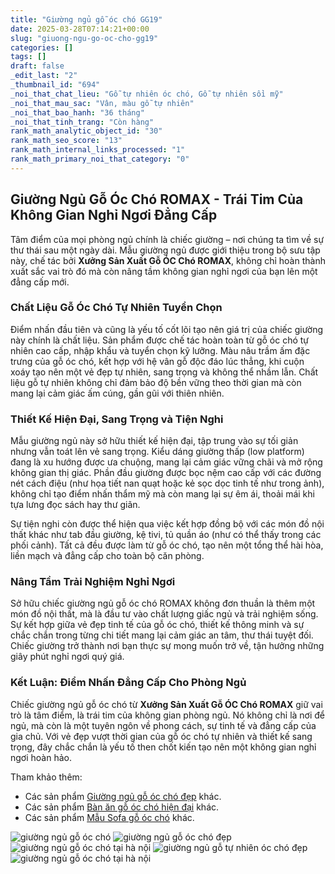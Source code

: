 ```yaml
---
title: "Giường ngủ gỗ óc chó GG19"
date: 2025-03-28T07:14:21+00:00
slug: "giuong-ngu-go-oc-cho-gg19"
categories: []
tags: []
draft: false
_edit_last: "2"
_thumbnail_id: "694"
_noi_that_chat_lieu: "Gỗ tự nhiên óc chó, Gỗ tự nhiên sồi mỹ"
_noi_that_mau_sac: "Vân, màu gỗ tự nhiên"
_noi_that_bao_hanh: "36 tháng"
_noi_that_tinh_trang: "Còn hàng"
rank_math_analytic_object_id: "30"
rank_math_seo_score: "13"
rank_math_internal_links_processed: "1"
rank_math_primary_noi_that_category: "0"
---
```

## Giường Ngủ Gỗ Óc Chó ROMAX - Trái Tim Của Không Gian Nghỉ Ngơi Đẳng Cấp

Tâm điểm của mọi phòng ngủ chính là chiếc giường – nơi chúng ta tìm về sự thư thái sau một ngày dài. Mẫu giường ngủ được giới thiệu trong bộ sưu tập này, chế tác bởi **Xưởng Sản Xuất Gỗ ÓC Chó ROMAX**, không chỉ hoàn thành xuất sắc vai trò đó mà còn nâng tầm không gian nghỉ ngơi của bạn lên một đẳng cấp mới.

### Chất Liệu Gỗ Óc Chó Tự Nhiên Tuyển Chọn

Điểm nhấn đầu tiên và cũng là yếu tố cốt lõi tạo nên giá trị của chiếc giường này chính là chất liệu. Sản phẩm được chế tác hoàn toàn từ gỗ óc chó tự nhiên cao cấp, nhập khẩu và tuyển chọn kỹ lưỡng. Màu nâu trầm ấm đặc trưng của gỗ óc chó, kết hợp với hệ vân gỗ độc đáo lúc thẳng, khi cuộn xoáy tạo nên một vẻ đẹp tự nhiên, sang trọng và không thể nhầm lẫn. Chất liệu gỗ tự nhiên không chỉ đảm bảo độ bền vững theo thời gian mà còn mang lại cảm giác ấm cúng, gần gũi với thiên nhiên.

### Thiết Kế Hiện Đại, Sang Trọng và Tiện Nghi

Mẫu giường ngủ này sở hữu thiết kế hiện đại, tập trung vào sự tối giản nhưng vẫn toát lên vẻ sang trọng. Kiểu dáng giường thấp (low platform) đang là xu hướng được ưa chuộng, mang lại cảm giác vững chãi và mở rộng không gian thị giác. Phần đầu giường được bọc nệm cao cấp với các đường nét cách điệu (như họa tiết nan quạt hoặc kẻ sọc dọc tinh tế như trong ảnh), không chỉ tạo điểm nhấn thẩm mỹ mà còn mang lại sự êm ái, thoải mái khi tựa lưng đọc sách hay thư giãn.

Sự tiện nghi còn được thể hiện qua việc kết hợp đồng bộ với các món đồ nội thất khác như tab đầu giường, kệ tivi, tủ quần áo (như có thể thấy trong các phối cảnh). Tất cả đều được làm từ gỗ óc chó, tạo nên một tổng thể hài hòa, liền mạch và đẳng cấp cho toàn bộ căn phòng.

### Nâng Tầm Trải Nghiệm Nghỉ Ngơi

Sở hữu chiếc giường ngủ gỗ óc chó ROMAX không đơn thuần là thêm một món đồ nội thất, mà là đầu tư vào chất lượng giấc ngủ và trải nghiệm sống. Sự kết hợp giữa vẻ đẹp tinh tế của gỗ óc chó, thiết kế thông minh và sự chắc chắn trong từng chi tiết mang lại cảm giác an tâm, thư thái tuyệt đối. Chiếc giường trở thành nơi bạn thực sự mong muốn trở về, tận hưởng những giây phút nghỉ ngơi quý giá.

### Kết Luận: Điểm Nhấn Đẳng Cấp Cho Phòng Ngủ

Chiếc giường ngủ gỗ óc chó từ **Xưởng Sản Xuất Gỗ ÓC Chó ROMAX** giữ vai trò là tâm điểm, là trái tim của không gian phòng ngủ. Nó không chỉ là nơi để ngủ, mà còn là một tuyên ngôn về phong cách, sự tinh tế và đẳng cấp của gia chủ. Với vẻ đẹp vượt thời gian của gỗ óc chó tự nhiên và thiết kế sang trọng, đây chắc chắn là yếu tố then chốt kiến tạo nên một không gian nghỉ ngơi hoàn hảo.

Tham khảo thêm:

* Các sản phẩm [Giường ngủ gỗ óc chó đẹp](https://romax.vn/danh-muc/phong-ngu/giuong-go-oc-cho/) khác.
* Các sản phẩm [Bàn ăn gỗ óc chó hiện đại](https://romax.vn/danh-muc/phong-bep/ban-an-go-oc-cho/) khác.
* Các sản phẩm [Mẫu Sofa gỗ óc chó](https://romax.vn/danh-muc/phong-khach/sofa-go-oc-cho/) khác.

![giường ngủ gỗ óc chó](/img/giuong/gg19/giuong-go-oc-cho-gg19-10.webp)
![giường ngủ gỗ óc chó đẹp](/img/giuong/gg19/giuong-go-oc-cho-gg19-11.webp)
![giường ngủ gỗ óc chó tại hà nội](/img/giuong/gg19/giuong-go-oc-cho-gg19-7.webp)
![giường ngủ gỗ tự nhiên óc chó đẹp](/img/giuong/gg19/giuong-go-oc-cho-gg19-8.webp)
![giường ngủ gỗ óc chó tại hà nội](/img/giuong/gg19/giuong-go-oc-cho-gg19-9.webp)